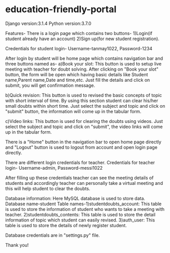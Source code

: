 # education-friendly-portal
Django version:3.1.4
Python version:3.7.0

Features-
There is a login page which contains two buttons- 1)Login(if student already have an account) 2)Sign up(for new student registration).  

Credentials for student login- Username-tanmay1022, Password-1234

After login by student will be home page which contains navigation bar and three buttons named as- 
a)Book your slot: This button is used to setup live meeting with teacher for doubt solving. After clicking on "Book your slot" button, the form will be open which having basic details like Student name,Parent name,Date and time,etc. Just fill the details and click on submit, you will get confirmation message.

b)Quick revision: This button is used to revised the basic concepts of topic with short interval of time. By using this section student can clear his/her small doubts within short time. Just select the subject and topic and click on "submit" button, the information will come up in the tabular form.  

c)Video links: This button is used for clearing the doubts using videos. Just select the subject and topic and click on "submit", the video links will come up in the tabular form.


There is a "Home" button in the navigation bar to open home page directly and "Logout" button is used to logout from account and open login page directly.


There are different login credentials for teacher.
Credentials for teacher login- Username-admin, Password-messi1022

After filling up these credentials teacher can see the meeting details of students and accordingly teacher can personally take a virtual meeting and this will help student to clear the doubts.

Database information:
Here MySQL database is used to store data.
Database name-student
Table names-1)studentdoubts_account: This table is used to store the information of student who wants to take a meeting with teacher.
2)studentdoubts_contents: This table is used to store the detail information of topic which student can easily revised.
3)auth_user: This table is used to store the details of newly register student. 

Database credentials are in "settings.py" file.

Thank you!

